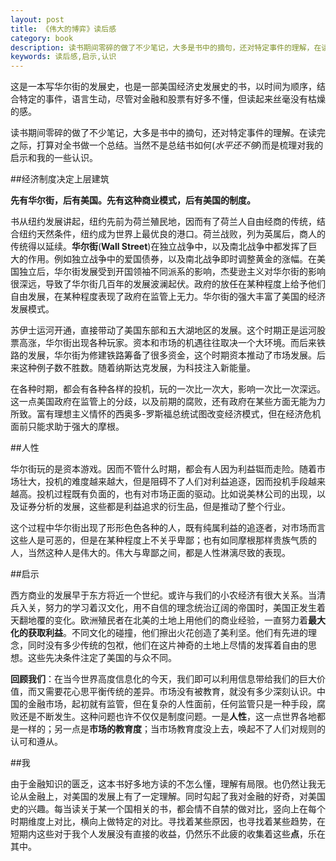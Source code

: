 ```yaml
---
layout: post
title: 《伟大的博弈》读后感
category: book
description: 读书期间零碎的做了不少笔记，大多是书中的摘句，还对特定事件的理解，在读完之际，打算对全书做一个总结。当然不是总结书如何,而是梳理对我的启示和我的一些认。
keywords: 读后感,启示,认识
---
```


这是一本写华尔街的发展史，也是一部美国经济史发展史的书，以时间为顺序，结合特定的事件，语言生动，尽管对金融和股票有好多不懂，但读起来丝毫没有枯燥的感。

读书期间零碎的做了不少笔记，大多是书中的摘句，还对特定事件的理解。在读完之际，打算对全书做一个总结。当然不是总结书如何(*水平还不够*)而是梳理对我的启示和我的一些认识。

##经济制度决定上层建筑

**先有华尔街，后有美国。先有这种商业模式，后有美国的制度。**

书从纽约发展讲起，纽约先前为荷兰殖民地，因而有了荷兰人自由经商的传统，结合纽约天然条件，纽约成为世界上最优良的港口。荷兰战败，列为英属后，商人的传统得以延续。**华尔街**(**Wall Street**)在独立战争中，以及南北战争中都发挥了巨大的作用。例如独立战争中的爱国债券，以及南北战争即时调整黄金的涨幅。在美国独立后，华尔街发展受到开国领袖不同派系的影响，杰斐逊主义对华尔街的影响很深远，导致了华尔街几百年的发展波澜起伏。政府的放任在某种程度上给予他们自由发展，在某种程度表现了政府在监管上无力。华尔街的强大丰富了美国的经济发展模式。

苏伊士运河开通，直接带动了美国东部和五大湖地区的发展。这个时期正是运河股票高涨，华尔街出现各种玩家。资本和市场的机遇往往取决一个大环境。而后来铁路的发展，华尔街为修建铁路筹备了很多资金，这个时期资本推动了市场发展。后来这种例子数不胜数。随着纳斯达克发展，为科技注入新能量。

在各种时期，都会有各种各样的投机，玩的一次比一次大，影响一次比一次深远。这一点美国政府在监管上的分歧，以及前期的腐败，还有政府在某些方面无能为力所致。富有理想主义情怀的西奥多-罗斯福总统试图改变经济模式，但在经济危机面前只能求助于强大的摩根。

##人性

华尔街玩的是资本游戏。因而不管什么时期，都会有人因为利益铤而走险。随着市场壮大，投机的难度越来越大，但是阻碍不了人们对利益追逐，因而投机手段越来越高。投机过程既有负面的，也有对市场正面的驱动。比如说美林公司的出现，以及证券分析的发展，这些都是利益追求的衍生品，但是推动了整个行业。

这个过程中华尔街出现了形形色色各种的人，既有纯属利益的追逐者，对市场而言这些人是可恶的，但是在某种程度上不关乎卑鄙；也有如同摩根那样贵族气质的人，当然这种人是伟大的。伟大与卑鄙之间，都是人性淋漓尽致的表现。

##启示 

西方商业的发展早于东方将近一个世纪。或许与我们的小农经济有很大关系。当清兵入关，努力的学习着汉文化，用不自信的理念统治辽阔的帝国时，美国正发生着天翻地覆的变化。欧洲殖民者在北美的土地上用他们的商业经验，一直努力着**最大化的获取利益**。不同文化的碰撞，他们擦出火花创造了美利坚。他们有先进的理念，同时没有多少传统的包袱，他们在这片神奇的土地上尽情的发挥着自由的思想。这些先决条件注定了美国的与众不同。

**回顾我们**：在当今世界高度信息化的今天，我们即可以利用信息带给我们的巨大价值，而又需要花心思平衡传统的差异。市场没有被教育，就没有多少深刻认识。中国的金融市场，起初就有监管，但在复杂的人性面前，任何监管只是一种手段，腐败还是不断发生。这种问题也许不仅仅是制度问题。一是**人性**，这一点世界各地都是一样的；另一点是**市场的教育度**；当市场教育度没上去，唤起不了人们对规则的认可和遵从。

##我

由于金融知识的匮乏，这本书好多地方读的不怎么懂，理解有局限。也仍然让我无论从金融上，对美国的发展上有了一定理解。同时勾起了我对金融的好奇，对美国史的兴趣。每当读关于某一个国相关的书，都会情不自禁的做对比，竖向上在每个时期维度上对比，横向上做特定的对比。寻找着某些原因，也寻找着某些趋势，在短期内这些对于我个人发展没有直接的收益，仍然乐不此疲的收集着这些**点**，乐在其中。
